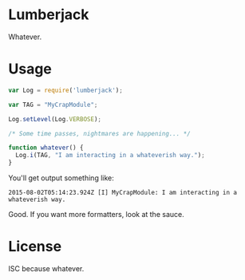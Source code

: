 # Lumberjack

Whatever.

# Usage

```javascript
var Log = require('lumberjack');

var TAG = "MyCrapModule";

Log.setLevel(Log.VERBOSE);

/* Some time passes, nightmares are happening... */

function whatever() {
  Log.i(TAG, "I am interacting in a whateverish way.");
}
```

You'll get output something like:

`2015-08-02T05:14:23.924Z [I] MyCrapModule: I am interacting in a whateverish way.`

Good. If you want more formatters, look at the sauce.

# License

ISC because whatever.
